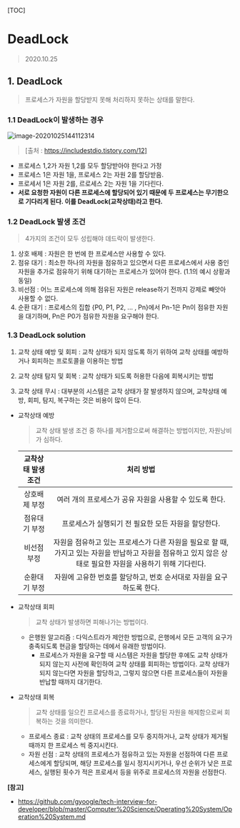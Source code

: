 [TOC]

# DeadLock

>2020.10.25



## 1. DeadLock

> 프로세스가 자원을 할당받지 못해 처리하지 못하는 상태를 말한다.



### 1.1 DeadLock이 발생하는 경우

![image-20201025144112314](C:\Users\qmffn\Desktop\ComputerScience\OS\img\DeadLock)

> [출처 : https://includestdio.tistory.com/12]

- 프로세스 1,2가 자원 1,2를 모두 할당받아야 한다고 가정
- 프로세스 1은 자원 1을, 프로세스 2는 자원 2를 할당받음.
- 프로세서 1은 자원 2를, 르로세스 2는 자원 1을 기다린다.
- **서로 요청한 자원이 다른 프로세스에 할당되어 있기 때문에 두 프로세스는 무기한으로 기다리게 된다. 이를 DeadLock(교착상태)라고 한다.**



### 1.2 DeadLock 발생 조건

> 4가지의 조건이 모두 성립해야 데드락이 발생한다.



1. 상호 배제 : 자원은 한 번에 한 프로세스만 사용할 수 있다.
2. 점유 대기 : 최소한 하나의 자원을 점유하고 있으면서 다른 프로세스에서 사용 중인 자원을 추가로 점유하기 위해 대기하는 프로세스가 있어야 한다. (1.1의 예시 상황과 동일)
3. 비선점 : 어느 프로세스에 의해 점유된 자원은 release하기 전까지 강제로 빼앗아 사용할 수 없다.
4. 순환 대기 : 프로세스의 집합 {P0, P1, P2, ... , Pn}에서 Pn-1은 Pn이 점유한 자원을 대기하며, Pn은 P0가 점유한 자원을 요구해야 한다.



### 1.3 DeadLock solution



1. 교착 상태 예방 및 회피 : 교착 상태가 되지 않도록 하기 위하여 교착 상태를 예방하거나 회피하는 프로토콜을 이용하는 방법
2. 교착 상태 탐지 및 회복 : 교착 상태가 되도록 허용한 다음에 회복시키는 방법

3. 교착 상태 무시 : 대부분의 시스템은 교착 상태가 잘 발생하지 않으며, 교착상태 예방, 회피, 탐지, 복구하는 것은 비용이 많이 든다.



- 교착상태 예방

  > 교착 상태 발생 조건 중 하나를 제거함으로써 해결하는 방법이지만, 자원낭비가 심하다.

  | 교착상태 발생 조건 |                          처리 방법                           |
  | :----------------: | :----------------------------------------------------------: |
  |   상호배제 부정    |   여러 개의 프로세스가 공유 자원을 사용할 수 있도록 한다.    |
  |   점유대기 부정    |     프로세스가 실행되기 전 필요한 모든 자원을 할당한다.      |
  |    비선점 부정     | 자원을 점유하고 있는 프로세스가 다른 자원을 필요로 할 때, 가지고 있는 자원을 반납하고 자원을 점유하고 있지 않은 상태로 필요한 자원을 사용하기 위해 기다린다. |
  |   순환대기 부정    | 자원에 고유한 번호를 할당하고, 번호 순서대로 자원을 요구하도록 한다. |

  

- 교착상태 회피

  > 교착 상태가 발생하면 피해나가는 방법이다.

  - 은행원 알고리즘 : 다익스트라가 제안한 방법으로, 은행에서 모든 고객의 요구가 충족되도록 현금을 할당하는 데에서 유래한 방법이다.
    - 프로세스가 자원을 요구할 때 시스템은 자원을 할당한 후에도 교착 상태가 되지 않는지 사전에 확인하여 교착 상태를 회피하는 방법이다. 교착 상태가 되지 않는다면 자원을 할당하고, 그렇지 않으면 다른 프로세스들이 자원을 반납할 때까지 대기한다.

- 교착상태 회복

  > 교착 상태를 일으킨 프로세스를 종료하거나, 할당된 자원을 해제함으로써 회복하는 것을 의미한다.

  - 프로세스 종료 : 교착 상태의 프로세스를 모두 중지하거나, 교착 상태가 제거될 때까지 한 프로세스 씩 중지시킨다.
  - 자원 선점 : 교착 상태의 프로세스가 점유하고 있는 자원을 선점하여 다른 프로세스에게 할당되며, 해당 프로세스를 일시 정지시키거나, 우선 순위가 낮은 프로세스, 실행된 횟수가 적은 프로세서 등을 위주로 프로세스의 자원을 선점한다. 



**[참고]**

- https://github.com/gyoogle/tech-interview-for-developer/blob/master/Computer%20Science/Operating%20System/Operation%20System.md
